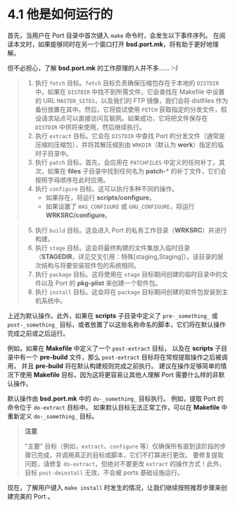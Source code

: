 # 4.1 他是如何运行的


首先，当用户在 Port 目录中首次键入 `make` 命令时，会发生以下事件序列。
在阅读本文时，如果能够同时在另一个窗口打开 **bsd.port.mk**，将有助于更好地理解。

但不必担心，了解 **bsd.port.mk** 的工作原理的人并不多…… _:-)_


> 1. 执行 `fetch` 目标。`fetch` 目标负责确保压缩包存在于本地的 `DISTDIR` 中。如果在 `DISTDIR` 中找不到所需文件，它会查找在 Makefile 中设置的 URL `MASTER_SITES`，以及我们的 FTP 镜像，我们会将 distfiles 作为备份放置在其中。然后，它将尝试使用 `FETCH` 获取指定的分发文件，假设请求站点可以直接访问互联网。如果成功，它将把文件保存在 `DISTDIR` 中供将来使用，然后继续执行。
> 2. 执行 `extract` 目标。它会在 `DISTDIR` 中查找 Port 的分发文件（通常是压缩的压缩包），并将其解压缩到由 `WRKDIR`（默认为 **work**）指定的临时子目录中。
> 3. 执行 `patch` 目标。首先，会应用在 `PATCHFILES` 中定义的任何补丁。其次，如果在 **files** 子目录中找到任何名为 **patch-*** 的补丁文件，它们会按照字母顺序在此时应用。
> 4. 执行 `configure` 目标。这可以执行多种不同的操作。
>    - 如果存在，将运行 **scripts/configure**。
>    - 如果设置了 `HAS_CONFIGURE` 或 `GNU_CONFIGURE`，将运行 **WRKSRC/configure**。

> 5. 执行 `build` 目标。这会进入 Port 的私有工作目录（**WRKSRC**）并进行构建。
> 6. 执行 `stage` 目标。这会将最终构建的文件集放入临时目录（**STAGEDIR**，详见交叉引用：特殊[staging,Staging]）。该目录的层次结构与将要安装软件包的系统相同。
> 7. 执行 `package` 目标。这将使用在 `stage` 目标期间创建的临时目录中的文件以及 Port 的 **pkg-plist** 来创建一个软件包。
> 8. 执行 `install` 目标。这会将在 `package` 目标期间创建的软件包安装到主机系统中。

上述为默认操作。此外，如果在 **scripts** 子目录中定义了 `pre-_something_` 或 `post-_something_` 目标，或者放置了以这些名称命名的脚本，它们将在默认操作完成之前或之后运行。

例如，如果在 **Makefile** 中定义了一个 `post-extract` 目标，
以及在 **scripts** 子目录中有一个 **pre-build** 文件，那么 `post-extract` 目标将在常规提取操作之后被调用，
并且 **pre-build** 将在默认构建规则完成之前执行。
建议在操作足够简单的情况下使用 **Makefile** 目标，因为这将更容易让其他人理解 Port 需要什么样的非默认操作。

默认操作由 **bsd.port.mk** 中的 `do-_something_` 目标执行。
例如，提取 Port 的命令位于 `do-extract` 目标中。
如果默认目标无法正常工作，可以在 **Makefile** 中重新定义 `do-_something_` 目标。

> **注意**
> 
> "主要" 目标（例如，`extract`、`configure` 等）仅确保所有直到该阶段的步骤已完成，并调用真正的目标或脚本，它们不打算进行更改。
> 要修复提取问题，请修复 `do-extract`，但绝对不要更改 `extract` 的操作方式！此外，目标 `post-deinstall` 无效，不会被 ports 基础设施运行。

现在，了解用户键入 `make install` 时发生的情况，让我们继续按照推荐步骤来创建完美的 Port 。

